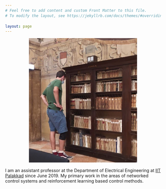 ```yaml
---
# Feel free to add content and custom Front Matter to this file.
# To modify the layout, see https://jekyllrb.com/docs/themes/#overriding-theme-defaults

layout: page
---
```


<p align="center">
<img src="me.jpg" alt="drawing" width="350px"/>
</p>

I am an assistant professor at the Department of Electrical Engineering at [IIT Palakkad](https://iitpkd.ac.in/) since June 2019. My primary work in the areas of networked control systems and reinforcement learning based control methods.

